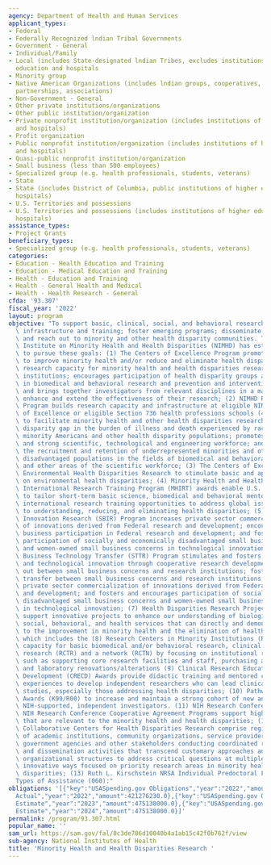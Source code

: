 ```yaml
---
agency: Department of Health and Human Services
applicant_types:
- Federal
- Federally Recognized lndian Tribal Governments
- Government - General
- Individual/Family
- Local (includes State-designated lndian Tribes, excludes institutions of higher
  education and hospitals
- Minority group
- Native American Organizations (includes lndian groups, cooperatives, corporations,
  partnerships, associations)
- Non-Government - General
- Other private institutions/organizations
- Other public institution/organization
- Private nonprofit institution/organization (includes institutions of higher education
  and hospitals)
- Profit organization
- Public nonprofit institution/organization (includes institutions of higher education
  and hospitals)
- Quasi-public nonprofit institution/organization
- Small business (less than 500 employees)
- Specialized group (e.g. health professionals, students, veterans)
- State
- State (includes District of Columbia, public institutions of higher education and
  hospitals)
- U.S. Territories and possessions
- U.S. Territories and possessions (includes institutions of higher education and
  hospitals)
assistance_types:
- Project Grants
beneficiary_types:
- Specialized group (e.g. health professionals, students, veterans)
categories:
- Education - Health Education and Training
- Education - Medical Education and Training
- Health - Education and Training
- Health - General Health and Medical
- Health - Health Research - General
cfda: '93.307'
fiscal_year: '2022'
layout: program
objective: "To support basic, clinical, social, and behavioral research; promote research\
  \ infrastructure and training; foster emerging programs; disseminate information;\
  \ and reach out to minority and other health disparity communities. The National\
  \ Institute on Minority Health and Health Disparities (NIMHD) has established programs\
  \ to pursue these goals: (1) The Centers of Excellence Program promotes research\
  \ to improve minority health and/or reduce and eliminate health disparities; builds\
  \ research capacity for minority health and health disparities research in academic\
  \ institutions; encourages participation of health disparity groups and communities\
  \ in biomedical and behavioral research and prevention and intervention activities;\
  \ and brings together investigators from relevant disciplines in a manner that will\
  \ enhance and extend the effectiveness of their research; (2) NIMHD Research Endowment\
  \ Program builds research capacity and infrastructure at eligible NIMHD Centers\
  \ of Excellence or eligible Section 736 health professions schools (42 U.S.C. 293)\
  \ to facilitate minority health and other health disparities research to close the\
  \ disparity gap in the burden of illness and death experienced by racial and ethnic\
  \ minority Americans and other health disparity populations; promotes a diverse\
  \ and strong scientific, technological and engineering workforce; and emphasizes\
  \ the recruitment and retention of underrepresented minorities and other socio-economically\
  \ disadvantaged populations in the fields of biomedical and behavioral research\
  \ and other areas of the scientific workforce; (3) The Centers of Excellence on\
  \ Environmental Health Disparities Research to stimulate basic and applied research\
  \ on environmental health disparities; (4) Minority Health and Health Disparities\
  \ International Research Training Program (MHIRT) awards enable U.S. institutions\
  \ to tailor short-term basic science, biomedical and behavioral mentored student\
  \ international research training opportunities to address global issues related\
  \ to understanding, reducing, and eliminating health disparities; (5) Small Business\
  \ Innovation Research (SBIR) Program increases private sector commercialization\
  \ of innovations derived from Federal research and development; encourages small\
  \ business participation in Federal research and development; and fosters and encourages\
  \ participation of socially and economically disadvantaged small business concerns\
  \ and women-owned small business concerns in technological innovation; (6) Small\
  \ Business Technology Transfer (STTR) Program stimulates and fosters scientific\
  \ and technological innovation through cooperative research development carried\
  \ out between small business concerns and research institutions; fosters technology\
  \ transfer between small business concerns and research institutions; increases\
  \ private sector commercialization of innovations derived from Federal research\
  \ and development; and fosters and encourages participation of socially and economically\
  \ disadvantaged small business concerns and women-owned small business concerns\
  \ in technological innovation; (7) Health Disparities Research Project Grants (RPG)\
  \ support innovative projects to enhance our understanding of biological mechanisms,\
  \ social, behavioral, and health services that can directly and demonstrably contribute\
  \ to the improvement in minority health and the elimination of health disparities\
  \ which includes the (8) Research Centers in Minority Institutions (RCMI) build\
  \ capacity for basic biomedical and/or behavioral research, clinical and translational\
  \ research (RCTR) and a network (RCTN) by focusing on institutional resource development,\
  \ such as supporting core research facilities and staff, purchasing advanced instrumentation,\
  \ and laboratory renovations/alterations (9) Clinical Research Education and Career\
  \ Development (CRECD) Awards provide didactic training and mentored clinical research\
  \ experiences to develop independent researchers who can lead clinical research\
  \ studies, especially those addressing health disparities; (10) Pathway to Independence\
  \ Awards (K99/R00) to increase and maintain a strong cohort of new and talented,\
  \ NIH-supported, independent investigators. (11) NIH Research Conference Grant and\
  \ NIH Research Conference Cooperative Agreement Programs support high-quality conferences\
  \ that are relevant to the minority health and health disparities; (12) Transdisciplinary\
  \ Collaborative Centers for Health Disparities Research comprise regional coalitions\
  \ of academic institutions, community organizations, service providers and systems,\
  \ government agencies and other stakeholders conducting coordinated research, implementation\
  \ and dissemination activities that transcend customary approaches and \u201Csilo\u201D\
  \ organizational structures to address critical questions at multiple levels in\
  \ innovative ways focused on priority research areas in minority health and health\
  \ disparities; (13) Ruth L. Kirschstein NRSA Individual Predoctoral Fellowshi\n\
  Types of Assistance (060):"
obligations: '[{"key":"USASpending.gov Obligations","year":"2022","amount":396944516.15},{"key":"SAM.gov
  Actual","year":"2022","amount":421276230.0},{"key":"USASpending.gov Obligations","year":"2023","amount":340301287.35},{"key":"SAM.gov
  Estimate","year":"2023","amount":475138000.0},{"key":"USASpending.gov Obligations","year":"2024","amount":0.0},{"key":"SAM.gov
  Estimate","year":"2024","amount":475138000.0}]'
permalink: /program/93.307.html
popular_name: ''
sam_url: https://sam.gov/fal/0c3de706d10040b4a1ab15c42f0b762f/view
sub-agency: National Institutes of Health
title: 'Minority Health and Health Disparities Research '
---
```

